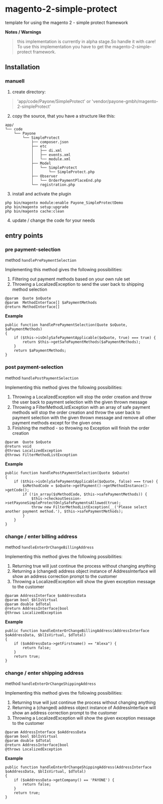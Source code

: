 # magento-2-simple-protect
template for using the magento 2 - simple protect framework

**Notes / Warnings**
> this implementation is currently in alpha stage.So handle it with care!
> To use this implementation you have to get the magento-2-simple-protect framework.

## Installation
### manuell
1. create directory:
> 'app/code/Payone/SimpleProtect'
or
> 'vendor/payone-gmbh/magento-2-simpleProtect'

2. copy the source, that you have a structure like this:
```
app/
└── code
    └── Payone
        └── SimpleProtect
            ├── composer.json
            ├── etc
            │   ├── di.xml
            │   ├── events.xml
            │   └── module.xml
            ├── Model
            │   └── SimpleProtect
            │       └── SimpleProtect.php
            ├── Observer
            │   └── OrderPaymentPlaceEnd.php
            └── registration.php
```

3. install and activate the plugin
```
php bin/magento module:enable Payone_SimpleProtectDemo
php bin/magento setup:upgrade
php bin/magento cache:clean
```

4. update / change the code for your needs

## entry points

### pre payment-selection

method `handlePrePaymentSelection`

Implementing this method gives the following possibilities:
1. Filtering out payment methods based on your own rule set
2. Throwing a LocalizedException to send the user back to shipping method selection
```
@param  Quote $oQuote
@param  MethodInterface[] $aPaymentMethods
@return MethodInterface[]
```
**Example**
```
public function handlePrePaymentSelection(Quote $oQuote, $aPaymentMethods)
{
    if ($this->isOnlySafePaymentApplicable($oQuote, true) === true) {
        return $this->getSafePaymentMethods($aPaymentMethods);
    }
    return $aPaymentMethods;
}
```

### post payment-selection

method `handlePostPaymentSelection`

Implementing this method gives the following possibilities:
1. Throwing a LocalizedException will stop the order creation and throw the user back to payment selection with the given thrown message
2. Throwing a FilterMethodListException with an array of safe payment methods will stop the order creation and
   throw the user back to payment selection with the given thrown message and remove all other payment methods except for the given ones
3. Finishing the method - so throwing no Exception will finish the order creation

```
@param  Quote $oQuote
@return void
@throws LocalizedException
@throws FilterMethodListException
```

**Example**
```
public function handlePostPaymentSelection(Quote $oQuote)
{
    if ($this->isOnlySafePaymentApplicable($oQuote, false) === true) {
        $sMethodCode = $oQuote->getPayment()->getMethodInstance()->getCode();
        if (!in_array($sMethodCode, $this->safePaymentMethods)) {
            $this->checkoutSession->setPayoneSimpleProtectOnlySafePaymentsAllowed(true);
            throw new FilterMethodListException(__('Please select another payment method.'), $this->safePaymentMethods);
        }
    }
}
```

### change / enter billing address

method `handleEnterOrChangeBillingAddress`

Implementing this method gives the following possibilities:
1. Returning true will just continue the process without changing anything
2. Returning a (changed) address object instance of AddressInterface will show an address correction prompt to the customer
3. Throwing a LocalizedException will show the given exception message to the customer
```
@param AddressInterface $oAddressData
@param bool $blIsVirtual
@param double $dTotal
@return AddressInterface|bool
@throws LocalizedException
```

**Example**
```    
public function handleEnterOrChangeBillingAddress(AddressInterface $oAddressData, $blIsVirtual, $dTotal)
{
    if ($oAddressData->getFirstname() == "Alexa") {
        return false;
    }
    return true;
}
```

### change / enter shipping address

method `handleEnterOrChangeShippingAddress`

Implementing this method gives the following possibilities:
1. Returning true will just continue the process without changing anything
2. Returning a (changed) address object instance of AddressInterface will show an address correction prompt to the customer
3. Throwing a LocalizedException will show the given exception message to the customer

```
@param AddressInterface $oAddressData
@param bool $blIsVirtual
@param double $dTotal
@return AddressInterface|bool
@throws LocalizedException
```

**Example**
```
public function handleEnterOrChangeShippingAddress(AddressInterface $oAddressData, $blIsVirtual, $dTotal)
{
    if ($oAddressData->getCompany() == 'PAYONE') {
        return false;
    }
    return true;
}
```
